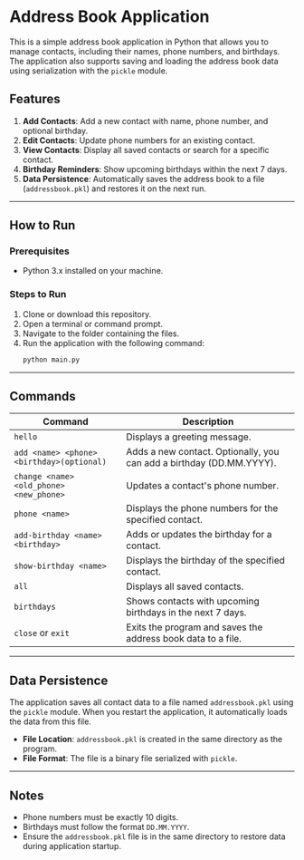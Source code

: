# Address Book Application

This is a simple address book application in Python that allows you to manage contacts, including their names, phone numbers, and birthdays. The application also supports saving and loading the address book data using serialization with the `pickle` module.

## Features

1. **Add Contacts**: Add a new contact with name, phone number, and optional birthday.
2. **Edit Contacts**: Update phone numbers for an existing contact.
3. **View Contacts**: Display all saved contacts or search for a specific contact.
4. **Birthday Reminders**: Show upcoming birthdays within the next 7 days.
5. **Data Persistence**: Automatically saves the address book to a file (`addressbook.pkl`) and restores it on the next run.

---

## How to Run

### Prerequisites

- Python 3.x installed on your machine.

### Steps to Run

1. Clone or download this repository.
2. Open a terminal or command prompt.
3. Navigate to the folder containing the files.
4. Run the application with the following command:
   ```bash
   python main.py
   ```

---

## Commands

| Command                                   | Description                                                          |
| ----------------------------------------- | -------------------------------------------------------------------- |
| `hello`                                   | Displays a greeting message.                                         |
| `add <name> <phone> <birthday>(optional)` | Adds a new contact. Optionally, you can add a birthday (DD.MM.YYYY). |
| `change <name> <old_phone> <new_phone>`   | Updates a contact's phone number.                                    |
| `phone <name>`                            | Displays the phone numbers for the specified contact.                |
| `add-birthday <name> <birthday>`          | Adds or updates the birthday for a contact.                          |
| `show-birthday <name>`                    | Displays the birthday of the specified contact.                      |
| `all`                                     | Displays all saved contacts.                                         |
| `birthdays`                               | Shows contacts with upcoming birthdays in the next 7 days.           |
| `close` or `exit`                         | Exits the program and saves the address book data to a file.         |

---

## Data Persistence

The application saves all contact data to a file named `addressbook.pkl` using the `pickle` module. When you restart the application, it automatically loads the data from this file.

- **File Location**: `addressbook.pkl` is created in the same directory as the program.
- **File Format**: The file is a binary file serialized with `pickle`.

---

## Notes

- Phone numbers must be exactly 10 digits.
- Birthdays must follow the format `DD.MM.YYYY`.
- Ensure the `addressbook.pkl` file is in the same directory to restore data during application startup.
